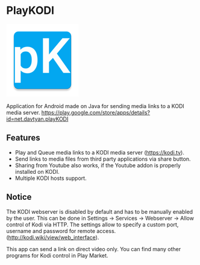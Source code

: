 # PlayKODI
![](https://github.com/mr-davtyan/PlayKODI/blob/master/app/src/main/res/mipmap-xxxhdpi/ic_launcher_3.png?raw=true)

Application for Android made on Java for sending media links to a KODI media server.
https://play.google.com/store/apps/details?id=net.davtyan.playKODI

## Features

- Play and Queue media links to a KODI media server (https://kodi.tv).
- Send links to media files from third party applications via share button.
- Sharing from Youtube also works, if the Youtube addon is properly installed on KODI.
- Multiple KODI hosts support.

## Notice

The KODI webserver is disabled by default and has to be manually enabled by the user. This can be done in Settings → Services → Webserver → Allow control of Kodi via HTTP.
The settings allow to specify a custom port, username and password for remote access. (http://kodi.wiki/view/web_interface).

This app can send a link on direct video only. You can find many other programs for Kodi control in Play Market.